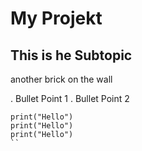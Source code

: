 # My Projekt

## This is he Subtopic
another brick on the wall

. Bullet Point 1
. Bullet Point 2

```
print("Hello")
print("Hello")
print("Hello")
``
